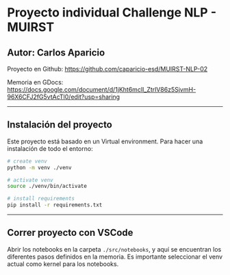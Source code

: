 # Proyecto individual Challenge NLP - MUIRST

## Autor: Carlos Aparicio

Proyecto en Github: <https://github.com/caparicio-esd/MUIRST-NLP-02>

Memoria en GDocs: <https://docs.google.com/document/d/1jKht6mclI_ZtrlV86z5SjvmH-96X6CFJ2fG5vtAcTl0/edit?usp=sharing>

---

## Instalación del proyecto

Este proyecto está basado en un Virtual environment. Para hacer una instalación de todo el entorno: 

```sh
# create venv
python -m venv ./venv

# activate venv
source ./venv/bin/activate

# install requirements
pip install -r requirements.txt
```

---

## Correr proyecto con VSCode

Abrir los notebooks en la carpeta `./src/notebooks`, y aquí se encuentran los diferentes pasos definidos en la memoria. Es importante seleccionar el venv actual como kernel para los notebooks. 